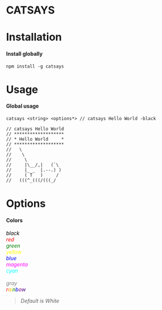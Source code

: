 # CATSAYS

# Installation

#### Install globally

    npm install -g catsays

# Usage

#### Global usage

    catsays <string> <options*> // catsays Hello World -black

    // catsays Hello World
    // *******************
    // * Hello World     *
    // *******************
    //   \
    //    \
    //     \
    //     |\__/,|   (`\
    //     |_ _  |.--.) )
    //     ( T   )     /
    //   (((^_(((/(((_/

# Options

#### Colors

<i style="color:black">_black_</i><br/>
<i style="color:red">_red_</i><br/>
<i style="color:green">_green_</i><br/>
<i style="color:yellow">_yellow_</i><br/>
<i style="color:blue">_blue_</i><br/>
<i style="color:magenta">_magenta_</i><br/>
<i style="color:cyan">_cyan_</i><br/>
<i style="color:white">_white_</i><br/>
<i style="color:gray">_gray_</i><br/>
<i style="color:red">_r_</i><i style="color:orange">_a_</i><i style="color:yellow">_i_</i><i style="color:green">_n_</i><i style="color:blue">_b_</i><i style="color:purple">_o_</i><i style="color:indigo">_w_</i>

> _Default is White_
